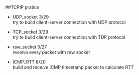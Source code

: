 
##TCPIP pratice


* UDP_socket 3/29   
try to build client-server connection with UDP protocol   

* TCP_socket 3/29   
try to build client-server connection with TDP protocol   

* raw_socket 5/27   
receive every packet with raw socket   

* ICMP_RTT 6/20   
build and receive ICMP timestamp packet to calculate RTT
